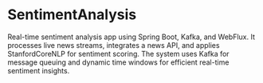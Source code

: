 # SentimentAnalysis
Real-time sentiment analysis app using Spring Boot, Kafka, and WebFlux. It processes live news streams, integrates a news API, and applies StanfordCoreNLP for sentiment scoring. The system uses Kafka for message queuing and dynamic time windows for efficient real-time sentiment insights.
